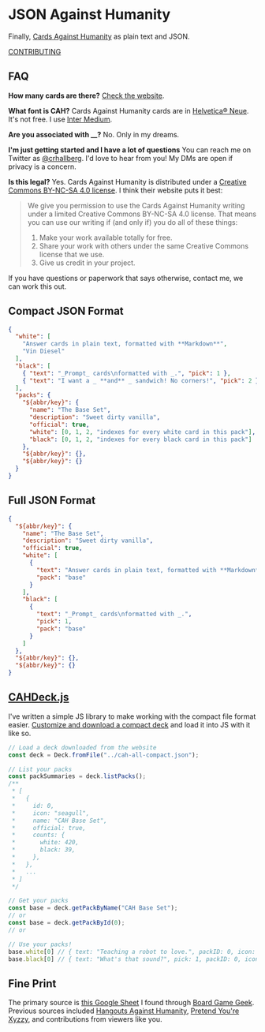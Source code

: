 # JSON Against Humanity

Finally, [Cards Against Humanity](https://cardsagainsthumanity.com/) as plain text and JSON.

[CONTRIBUTING](./CONTRIBUTING.md)

## FAQ

**How many cards are there?** [Check the website](https://crhallberg.com/cah).

**What font is CAH?** Cards Against Humanity cards are in [Helvetica® Neue](https://www.myfonts.com/fonts/linotype/neue-helvetica/). It's not free. I use [Inter Medium](https://rsms.me/inter/).

**Are you associated with **\_\_**?** No. Only in my dreams.

**I'm just getting started and I have a lot of questions** You can reach me on Twitter as [@crhallberg](https://twitter.com/crhallberg). I'd love to hear from you! My DMs are open if privacy is a concern.

**Is this legal?** Yes. Cards Against Humanity is distributed under a [Creative Commons BY-NC-SA 4.0 license](https://creativecommons.org/licenses/by-nc-sa/4.0/). I think their website puts it best:

> We give you permission to use the Cards Against Humanity writing under a limited Creative Commons BY-NC-SA 4.0 license. That means you can use our writing if (and only if) you do all of these things:
> 1. Make your work available totally for free.
> 2. Share your work with others under the same Creative Commons license that we use.
> 3. Give us credit in your project.

If you have questions or paperwork that says otherwise, contact me, we can work this out.

## Compact JSON Format

```json
{
  "white": [
    "Answer cards in plain text, formatted with **Markdown**",
    "Vin Diesel"
  ],
  "black": [
    { "text": "_Prompt_ cards\nformatted with _.", "pick": 1 },
    { "text": "I want a _ **and** _ sandwich! No corners!", "pick": 2 }
  ],
  "packs": {
    "${abbr/key}": {
      "name": "The Base Set",
      "description": "Sweet dirty vanilla",
      "official": true,
      "white": [0, 1, 2, "indexes for every white card in this pack"],
      "black": [0, 1, 2, "indexes for every black card in this pack"]
    },
    "${abbr/key}": {},
    "${abbr/key}": {}
  }
}
```

## Full JSON Format

```json
{
  "${abbr/key}": {
    "name": "The Base Set",
    "description": "Sweet dirty vanilla",
    "official": true,
    "white": [
      {
        "text": "Answer cards in plain text, formatted with **Markdown**",
        "pack": "base"
      }
    ],
    "black": [
      {
        "text": "_Prompt_ cards\nformatted with _.",
        "pick": 1,
        "pack": "base"
      }
    ]
  },
  "${abbr/key}": {},
  "${abbr/key}": {}
}
```

## [CAHDeck.js](./web/CAHDeck.js)

I've written a simple JS library to make working with the compact file format easier. [Customize and download a compact deck](https://crhallberg.com/cah/) and load it into JS with it like so.

```js
// Load a deck downloaded from the website
const deck = Deck.fromFile("../cah-all-compact.json");

// List your packs
const packSummaries = deck.listPacks();
/**
 * [
 *   {
 *     id: 0,
 *     icon: "seagull",
 *     name: "CAH Base Set",
 *     official: true,
 *     counts: {
 *       white: 420,
 *       black: 39,
 *     },
 *   },
 *   ...
 * ]
 */

// Get your packs
const base = deck.getPackByName("CAH Base Set");
// or
const base = deck.getPackById(0);
// or

// Use your packs!
base.white[0] // { text: "Teaching a robot to love.", packID: 0, icon: "seagull" }
base.black[0] // { text: "What's that sound?", pick: 1, packID: 0, icon: "seagull" }
```

## Fine Print

The primary source is [this Google Sheet](https://docs.google.com/spreadsheet/ccc?key=0Ajv9fdKngBJ_dHFvZjBzZDBjTE16T3JwNC0tRlp6Wnc&usp=sharing#gid=55) I found through [Board Game Geek](https://boardgamegeek.com/). Previous sources included [Hangouts Against Humanity](https://github.com/samurailink3/hangouts-against-humanity), [Pretend You're Xyzzy](http://pyx-3.pretendyoure.xyz/zy/viewcards.jsp), and contributions from viewers like you.
